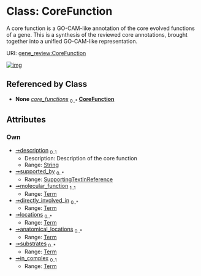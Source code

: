 
# Class: CoreFunction

A core function is a GO-CAM-like annotation of the core evolved functions of a gene. This is a synthesis of the reviewed core annotations, brought together into a unified GO-CAM-like representation.

URI: [gene_review:CoreFunction](https://w3id.org/ai4curation/gene_review/CoreFunction)


[![img](https://yuml.me/diagram/nofunky;dir:TB/class/[Term],[SupportingTextInReference],[Term]<in_complex%200..1-++[CoreFunction&#124;description:string%20%3F],[Term]<substrates%200..*-++[CoreFunction],[Term]<anatomical_locations%200..*-++[CoreFunction],[Term]<locations%200..*-++[CoreFunction],[Term]<directly_involved_in%200..*-++[CoreFunction],[Term]<molecular_function%201..1-++[CoreFunction],[SupportingTextInReference]<supported_by%200..*-++[CoreFunction],[GeneReview]++-%20core_functions%200..*>[CoreFunction],[GeneReview])](https://yuml.me/diagram/nofunky;dir:TB/class/[Term],[SupportingTextInReference],[Term]<in_complex%200..1-++[CoreFunction&#124;description:string%20%3F],[Term]<substrates%200..*-++[CoreFunction],[Term]<anatomical_locations%200..*-++[CoreFunction],[Term]<locations%200..*-++[CoreFunction],[Term]<directly_involved_in%200..*-++[CoreFunction],[Term]<molecular_function%201..1-++[CoreFunction],[SupportingTextInReference]<supported_by%200..*-++[CoreFunction],[GeneReview]++-%20core_functions%200..*>[CoreFunction],[GeneReview])

## Referenced by Class

 *  **None** *[core_functions](core_functions.md)*  <sub>0..\*</sub>  **[CoreFunction](CoreFunction.md)**

## Attributes


### Own

 * [➞description](coreFunction__description.md)  <sub>0..1</sub>
     * Description: Description of the core function
     * Range: [String](types/String.md)
 * [➞supported_by](coreFunction__supported_by.md)  <sub>0..\*</sub>
     * Range: [SupportingTextInReference](SupportingTextInReference.md)
 * [➞molecular_function](coreFunction__molecular_function.md)  <sub>1..1</sub>
     * Range: [Term](Term.md)
 * [➞directly_involved_in](coreFunction__directly_involved_in.md)  <sub>0..\*</sub>
     * Range: [Term](Term.md)
 * [➞locations](coreFunction__locations.md)  <sub>0..\*</sub>
     * Range: [Term](Term.md)
 * [➞anatomical_locations](coreFunction__anatomical_locations.md)  <sub>0..\*</sub>
     * Range: [Term](Term.md)
 * [➞substrates](coreFunction__substrates.md)  <sub>0..\*</sub>
     * Range: [Term](Term.md)
 * [➞in_complex](coreFunction__in_complex.md)  <sub>0..1</sub>
     * Range: [Term](Term.md)
